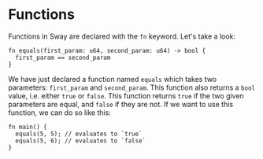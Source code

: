 # Functions
Functions in Sway are declared with the `fn` keyword. Let's take a look:
```
fn equals(first_param: u64, second_param: u64) -> bool {
  first_param == second_param
}
```

We have just declared a function named `equals` which takes two parameters: `first_param` and `second_param`. This function also returns a `bool` value, i.e. either `true` or `false`. This function returns `true` if the two given parameters are equal, and `false` if they are not. If we want to use this function, we can do so like this:
```
fn main() {
  equals(5, 5); // evaluates to `true`
  equals(5, 6); // evaluates to `false`
}
```


